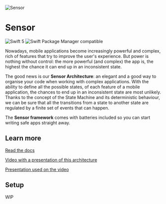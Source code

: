 ![Sensor](Docs/images/Sensor.png)

# Sensor
![Swift 5](https://img.shields.io/badge/Swift-5-orange.svg) ![Swift Package Manager compatible](https://img.shields.io/badge/Swift%20Package%20Manager-compatible-brightgreen.svg)

Nowadays, mobile applications become increasingly powerful and complex, rich of features that try to improve the user's experience. But power is nothing without control: the more powerful (and complex) the app is, the highest the chance it can end up in an inconsistent state.

The good news is our **Sensor Architecture**: an elegant and a good way to organise your code when working with complex applications.
With the ability to define all the possible states, of each feature of a mobile application, the chances to end up in an inconsistent state are most unlikely. Thanks to the concept of the State Machine and its deterministic behaviour, we can be sure that all the transitions from a state to another state are regulated by a finite set of events that can happen.

The **Sensor framework** comes with batteries included so you can start writing safe apps straight away.

## Learn more
[Read the docs](Docs/sensor.md)

[Video with a presentation of this architecture](https://www.youtube.com/watch?v=Dp2LQo2DOcg&t=15s)

[Presentation used on the video](https://github.com/mytaxi/LoginRxReduxDemo/blob/master/CodingTestableAppsOnSteroids.pdf)

## Setup
WIP
